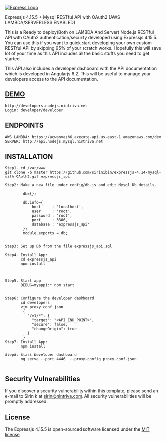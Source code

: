 [![Express Logo](https://i.cloudup.com/zfY6lL7eFa-3000x3000.png)](http://expressjs.com/)

  Expressjs 4.15.5 + Mysql  RESTful API with OAuth2 (AWS LAMBDA/SERVERLESS ENABLED)

This is a Ready to deploy(Both on LAMBDA And Server) Node.js RESTful API with OAuth2 authentication/security developed using Expressjs 4.15.5.
You can use this if you want to quick start developing your own custom RESTful API by skipping 95% of your scratch works.
Hopefully this will save lot of your time as this API includes all the basic stuffs you need to get started.

This API also includes a developer dashboard with the API documentation which is developed in Angularjs 6.2. This will be useful to manage your developers access to the API documentation.

[DEMO](http://api.nodejs.nintriva.net)
-------------------
```
http://developers.nodejs.nintriva.net
Login: developer/developer
```


ENDPOINTS
-------------------
```
AWS LAMBDA: https://acwaovazh6.execute-api.us-east-1.amazonaws.com/dev
SERVER: http://api.nodejs.mysql.nintriva.net
```


INSTALLATION
-------------------
```
Step1. cd /var/www
git clone -b master https://github.com/sirinibin/expressjs-4.14-mysql-with-OAuth2.git expressjs_api

Step2: Make a new file under config/db.js and edit Mysql Db details.

        db={};

        db.info={
            host     : 'localhost',
            user     : 'root',
            password : 'root',
            port     : 3306,
            database : 'expressjs_api'
        };
        module.exports = db;


Step3: Set up Db from the file expressjs_api.sql

Step4. Install App:
       cd expressjs_api
       npm install



Step5. Start app
       DEBUG=myapp1:* npm start


Step6: Configure the developer dashboard
       cd developers
       vim proxy.conf.json
        {
          "/v1/*": {
            "target": "<API_END_POINT>",
            "secure": false,
            "changeOrigin": true
          }
        }
Step7. Install App:
       npm install

Step8: Start Developer dashboard
       ng serve --port 4446  --proxy-config proxy.conf.json


```

## Security Vulnerabilities

If you discover a security vulnerability within this template, please send an e-mail to Sirin k at sirin@nintriva.com. All security vulnerabilities will be promptly addressed.

## License

The Expressjs 4.15.5 is open-sourced software licensed under the [MIT license](http://opensource.org/licenses/MIT)

